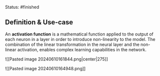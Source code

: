 Status: #finished 
## Definition & Use-case
An **activation function** is a mathematical function applied to the output of each neuron in a layer in order to introduce non-linearity to the model. The combination of the linear transformation in the neural layer and the non-linear activation, enables complex learning capabilities in the network.

![[Pasted image 20240610161844.png|center|275]]

![[Pasted image 20240610164948.png]]
